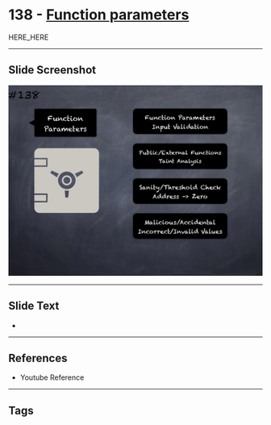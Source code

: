 # 138 - [Function parameters](Function%20parameters.md)

HERE_HERE

___
## Slide Screenshot
![0138.png](../../images/pitfalls_and_best_practices201/138.png)
___
## Slide Text
- 
___
## References
- Youtube Reference
___
## Tags